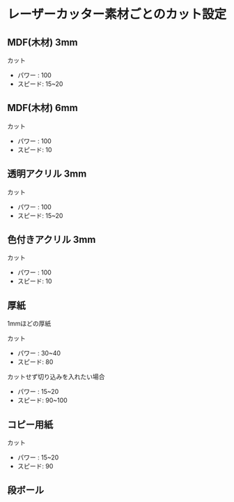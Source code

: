 # レーザーカッター素材ごとのカット設定

## MDF(木材) 3mm
カット
- パワー : 100
- スピード: 15~20

## MDF(木材) 6mm
カット
- パワー : 100
- スピード: 10

## 透明アクリル 3mm
カット
- パワー : 100
- スピード: 15~20

## 色付きアクリル 3mm
カット
- パワー : 100
- スピード: 10

## 厚紙
1mmほどの厚紙

カット
- パワー : 30~40
- スピード: 80

カットせず切り込みを入れたい場合
- パワー : 15~20
- スピード: 90~100

## コピー用紙
カット
- パワー : 15~20
- スピード: 90

## 段ボール

